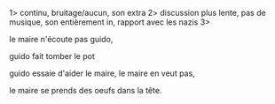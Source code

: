 
1> continu, bruitage/aucun, son extra
2> discussion plus lente, pas de musique, son entièrement in, rapport avec les nazis
3> 

le maire n'écoute pas guido, 

guido fait tomber le pot

guido essaie d'aider le maire, le maire en veut pas,

le maire se prends des oeufs dans la tête. 

